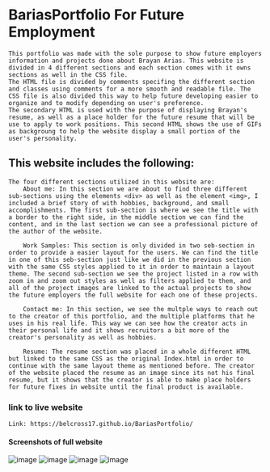 # BariasPortfolio For Future Employment
    This portfolio was made with the sole purpose to show future employers information and projects done about Brayan Arias. This website is divided in 4 different sections and each section comes with it owns sections as well in the CSS file. 
    The HTML file is divided by comments specifing the different section and classes using comments for a more smooth and readable file. The CSS file is also divided this way to help future developing easier to organize and to modify depending on user's preference.
    The secondary HTML is used with the purpose of displaying Brayan's resume, as well as a place holder for the future resume that will be use to apply to work positions. This second HTML shows the use of GIFs as backgroung to help the website display a small portion of the user's personality.

## This website includes the following:
    The four different sections utilized in this website are:
        About me: In this section we are about to find three different sub-sections using the elements <div> as well as the element <img>, I included a brief story of with hobbies, background, and small accomplishments. The first sub-section is where we see the title with a border to the right side, in the middle section we can find the content, and in the last section we can see a professional picture of the author of the website.
        
        Work Samples: This section is only divided in two seb-section in order to provide a easier layout for the users. We can find the title in one of this seb-section just like we did in the previous section with the same CSS styles applied to it in order to maintain a layout theme. The second sub-section we see the project listed in a row with zoom in and zoom out styles as well as filters applied to them, and all of the project images are linked to the actual projects to show the future employers the full website for each one of these projects.
        
        Contact me: In this section, we see the multple ways to reach out to the creator of this portfolio, and the multiple platforms that he uses in his real life. This way we can see how the creator acts in their personal life and it shows recruitors a bit more of the creator's personality as well as hobbies.
        
        Resume: The resume section was placed in a whole different HTML but linked to the same CSS as the original Index.html in order to continue with the same layout theme as mentioned before. The creator of the website placed the resume as an image since its not his final resume, but it shows that the creator is able to make place holders for future fixes in website until the final product is available.

### link to live website

    Link: https://belcross17.github.io/BariasPortfolio/

#### Screenshots of full website

![image](../challenge2/assets/images/Screenshot%20(16).png)
![image](../challenge2/assets/images/Screenshot%20(17).png)
![image](../challenge2/assets/images/Screenshot%20(18).png)
![image](../challenge2/assets/images/Screenshot%20(19).png)